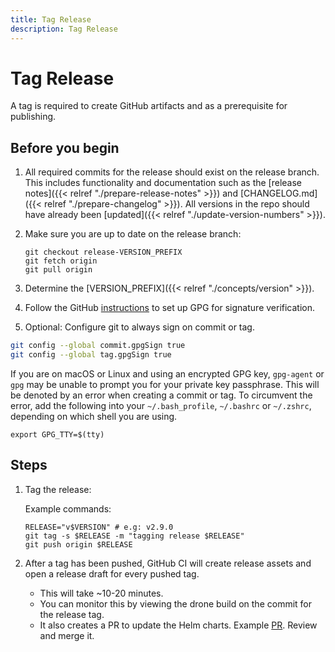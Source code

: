 ```yaml
---
title: Tag Release
description: Tag Release
---
```

# Tag Release

A tag is required to create GitHub artifacts and as a prerequisite for publishing.

## Before you begin

1. All required commits for the release should exist on the release branch. This includes functionality and documentation such as the [release notes]({{< relref "./prepare-release-notes" >}}) and [CHANGELOG.md]({{< relref "./prepare-changelog" >}}). All versions in the repo should have already been [updated]({{< relref "./update-version-numbers" >}}).

1. Make sure you are up to date on the release branch:

   ```
   git checkout release-VERSION_PREFIX
   git fetch origin
   git pull origin
   ```

1. Determine the [VERSION_PREFIX]({{< relref "./concepts/version" >}}).

1. Follow the GitHub [instructions](https://docs.github.com/en/authentication/managing-commit-signature-verification) to set up GPG for signature verification.

1. Optional: Configure git to always sign on commit or tag.

```bash
git config --global commit.gpgSign true
git config --global tag.gpgSign true
```

If you are on macOS or Linux and using an encrypted GPG key, `gpg-agent` or `gpg` may be unable to prompt you for your private key passphrase. This will be denoted by an error when creating a commit or tag. To circumvent the error, add the following into your `~/.bash_profile`, `~/.bashrc` or `~/.zshrc`, depending on which shell you are using.

```
export GPG_TTY=$(tty)
```

## Steps

1. Tag the release:

    Example commands:

    ```
	RELEASE="v$VERSION" # e.g: v2.9.0
	git tag -s $RELEASE -m "tagging release $RELEASE"
	git push origin $RELEASE
    ```

1. After a tag has been pushed, GitHub CI will create release assets and open a release draft for every pushed tag.
   - This will take ~10-20 minutes.
   - You can monitor this by viewing the drone build on the commit for the release tag.
   - It also creates a PR to update the Helm charts. Example [PR](https://github.com/grafana/loki/pull/10479). Review and merge it.
